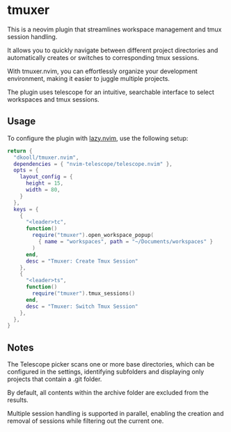 # tmuxer

This is a neovim plugin that streamlines workspace management and tmux session handling.

It allows you to quickly navigate between different project directories and automatically creates or switches to corresponding tmux sessions.

With tmuxer.nvim, you can effortlessly organize your development environment, making it easier to juggle multiple projects.

The plugin uses telescope for an intuitive, searchable interface to select workspaces and tmux sessions.

## Usage

To configure the plugin with [lazy.nvim](https://github.com/folke/lazy.nvim), use the following setup:

```lua
return {
  "dkooll/tmuxer.nvim",
  dependencies = { "nvim-telescope/telescope.nvim" },
  opts = {
    layout_config = {
      height = 15,
      width = 80,
    }
  },
  keys = {
    {
      "<leader>tc",
      function()
        require("tmuxer").open_workspace_popup(
          { name = "workspaces", path = "~/Documents/workspaces" }
        )
      end,
      desc = "Tmuxer: Create Tmux Session"
    },
    {
      "<leader>ts",
      function()
        require("tmuxer").tmux_sessions()
      end,
      desc = "Tmuxer: Switch Tmux Session"
    },
  },
}
```

## Notes

The Telescope picker scans one or more base directories, which can be configured in the settings, identifying subfolders and displaying only projects that contain a .git folder.

By default, all contents within the archive folder are excluded from the results.

Multiple session handling is supported in parallel, enabling the creation and removal of sessions while filtering out the current one.
